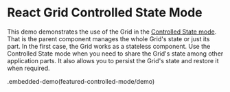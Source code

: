 # React Grid Controlled State Mode

This demo demonstrates the use of the Grid in the [Controlled State mode](../../docs/guides/controlled-and-uncontrolled-modes.md). That is the parent component manages the whole Grid's state or just its part. In the first case, the Grid works as a stateless component. Use the Controlled State mode when you need to share the Grid's state among other application parts. It also allows you to persist the Grid's state and restore it when required.

.embedded-demo(featured-controlled-mode/demo)
